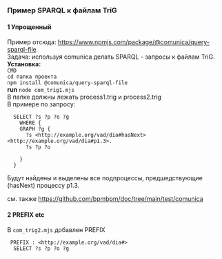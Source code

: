 ### Пример SPARQL к файлам TriG
#### 1 Упрощенный
Пример отсюда: https://www.npmjs.com/package/@comunica/query-sparql-file  
Задача: используя comunica делать SPARQL - запросы к файлам TriG.  
**Установка:**    
`CMD`  
`cd папка проекта`    
`npm install @comunica/query-sparql-file`  
**run** `node com_trig1.mjs`  
В папке должны лежать process1.trig и process2.trig  
В примере по запросу:
```
  SELECT ?s ?p ?o ?g
    WHERE {
    GRAPH ?g {        
      ?s <http://example.org/vad/dia#hasNext> <http://example.org/vad/dia#p1.3>.
      ?s ?p ?o
      
    } 
  }
```
Будут найдены и выделены все подпроцессы, предшедствующие (hasNext) процессу p1.3.

см. также
https://github.com/bpmbpm/doc/tree/main/test/comunica
#### 2 PREFIX etc
В `com_trig2.mjs` добавлен PREFIX
```
 PREFIX : <http://example.org/vad/dia#>
  SELECT ?s ?p ?o ?g
```
